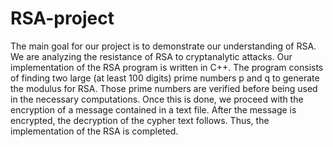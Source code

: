# RSA-project
The main goal for our project is to demonstrate our understanding of RSA. We are analyzing the resistance of RSA to cryptanalytic attacks. Our implementation of the RSA program is written in C++. The program consists of finding two large (at least 100 digits) prime numbers p and q to generate the modulus for RSA. Those prime numbers are verified before being used in the necessary computations. Once this is done, we proceed with the encryption of a message contained in a text file. After the message is encrypted, the decryption of the cypher text follows. Thus, the implementation of the RSA is completed.
